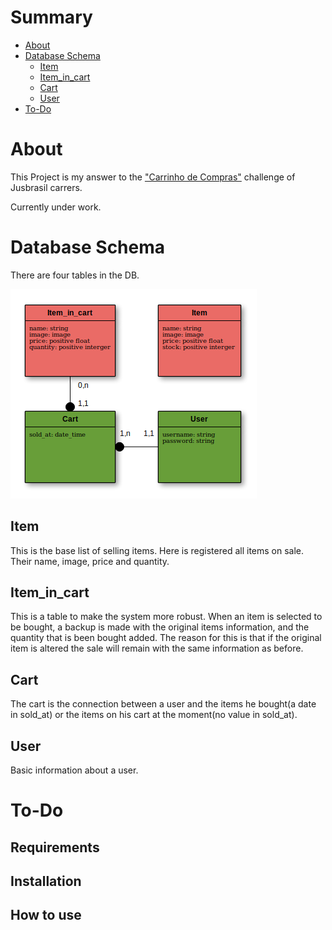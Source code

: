 Summary
=======

* [About](*about)
* [Database Schema](#database-schema)
    * [Item](#item)
    * [Item_in_cart](#item_in_cart)
    * [Cart](#cart)
    * [User](#user)
* [To-Do](#to-do)
    

About
=======
This Project is my answer to the ["Carrinho de Compras"](https://github.com/jusbrasil/careers/blob/master/challenges/02-carrinho-de-compras.md) challenge of Jusbrasil carrers.

Currently under work. 

Database Schema
=======

There are four tables in the DB.

![Database](images/database.png)

## Item

This is the base list of selling items. Here is registered all items on sale. Their name, image, price and quantity.

## Item_in_cart

This is a table to make the system more robust. When an item is selected to be bought, a backup is made with the original items information, and the quantity that is been bought added. The reason for this is that if the original item is altered the sale will remain with the same information as before.

## Cart

The cart is the connection between a user and the items he bought(a date in sold_at) or the items on his cart at the moment(no value in sold_at).

## User

Basic information about a user.

To-Do
=======

## Requirements
## Installation
## How to use

